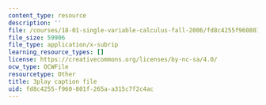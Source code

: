 ```yaml
---
content_type: resource
description: ''
file: /courses/18-01-single-variable-calculus-fall-2006/fd8c4255f960801f265aa315c7f2c4ac_zUEuKrxgHws.srt
file_size: 59906
file_type: application/x-subrip
learning_resource_types: []
license: https://creativecommons.org/licenses/by-nc-sa/4.0/
ocw_type: OCWFile
resourcetype: Other
title: 3play caption file
uid: fd8c4255-f960-801f-265a-a315c7f2c4ac
---
```

